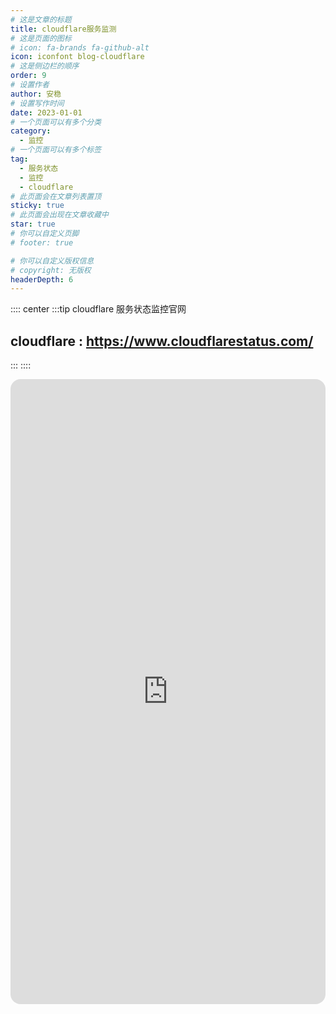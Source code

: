 ```yaml
---
# 这是文章的标题
title: cloudflare服务监测
# 这是页面的图标
# icon: fa-brands fa-github-alt
icon: iconfont blog-cloudflare
# 这是侧边栏的顺序
order: 9
# 设置作者
author: 安稳
# 设置写作时间
date: 2023-01-01
# 一个页面可以有多个分类
category:
  - 监控
# 一个页面可以有多个标签
tag:
  - 服务状态
  - 监控
  - cloudflare
# 此页面会在文章列表置顶
sticky: true
# 此页面会出现在文章收藏中
star: true
# 你可以自定义页脚
# footer: true

# 你可以自定义版权信息
# copyright: 无版权
headerDepth: 6
---
```


<!-- 你可以通过设置页面的 Frontmatter，在页面禁用功能与布局。 -->

<!-- more -->

:::: center
:::tip cloudflare 服务状态监控官网

## cloudflare : **https://www.cloudflarestatus.com/**

:::
::::

<iframe src="https://www.cloudflarestatus.com/" name="iframe_a" scrolling="yes" frameborder="0" width="100%" height="1000px" style="border-radius: 16px;"></iframe>